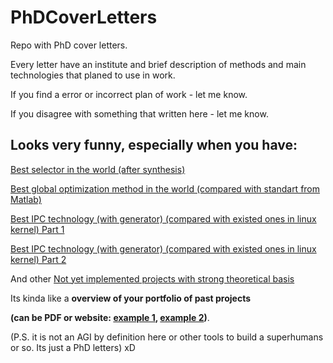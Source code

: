 # PhDCoverLetters
Repo with PhD cover letters.

Every letter have an institute and brief description of methods and main technologies that planed to use in work.

If you find a error or incorrect plan of work - let me know.

If you disagree with something that written here - let me know.

## Looks very funny, especially when you have:

[Best selector in the world (after synthesis)](https://github.com/ValeriyAndreevichPushkarev/Selector_8bit)

[Best global optimization method in the world (compared with standart from Matlab)](https://medium.com/@pushkarevvaleriyandreevich/gradient-descent-that-we-must-have-5a4542e218a0)

[Best IPC technology (with generator) (compared with existed ones in linux kernel) Part 1](https://medium.com/@pushkarevvaleriyandreevich/making-libs-drivers-verilog-endpoints-for-custom-hardware-for-windows-linux-f8cf2d1e8efe)

[Best IPC technology (with generator) (compared with existed ones in linux kernel) Part 2](https://medium.com/@pushkarevvaleriyandreevich/making-libs-drivers-verilog-enpoints-for-custom-hardware-for-windows-linux-8a6f580aa3f3)

And other [Not yet implemented projects with strong theoretical basis](https://github.com/ValeryAndreevichPushkarev)


Its kinda like a **overview of your portfolio of past projects**

**(can be PDF or website: [example 1](https://andykong.org), [example 2](https://www.rayanarmani.com))**.

(P.S. it is not an AGI by definition here or other tools to build a superhumans or so.
Its just a PhD letters)
xD



